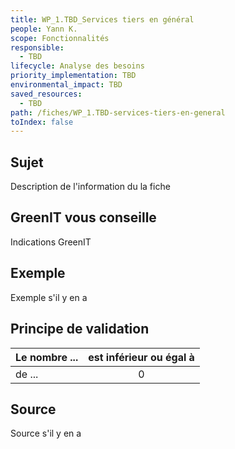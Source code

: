 ```yaml
---
title: WP_1.TBD_Services tiers en général
people: Yann K.
scope: Fonctionnalités
responsible:
  - TBD
lifecycle: Analyse des besoins
priority_implementation: TBD
environmental_impact: TBD
saved_resources:
  - TBD
path: /fiches/WP_1.TBD-services-tiers-en-general
toIndex: false
---
```


## Sujet

Description de l'information du la fiche

## GreenIT vous conseille

Indications GreenIT

## Exemple

Exemple s'il y en a

## Principe de validation

| Le nombre ... | est inférieur ou égal à |
| ------------- | :---------------------: |
| de ...        |            0            |

## Source

Source s'il y en a
